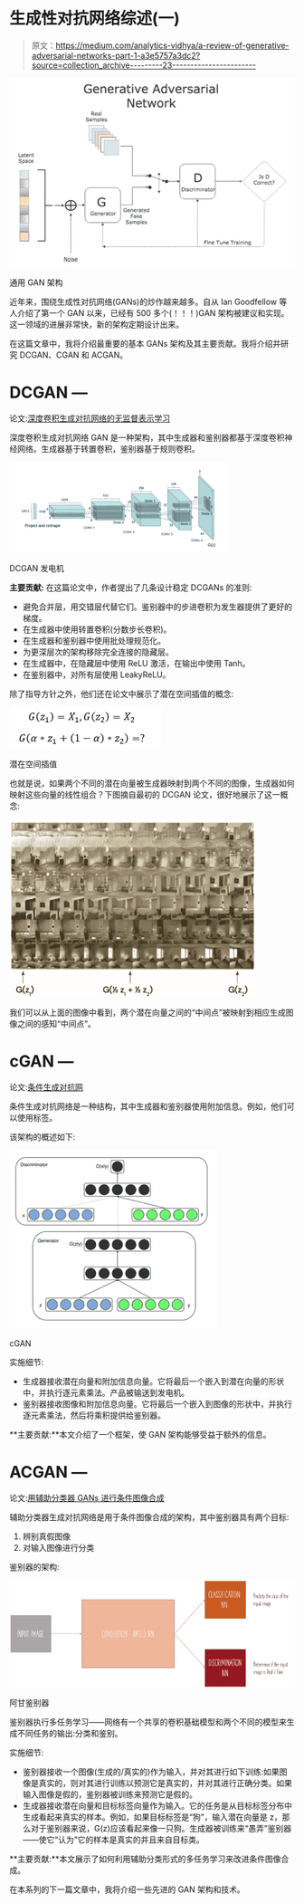 # 生成性对抗网络综述(一)

> 原文：<https://medium.com/analytics-vidhya/a-review-of-generative-adversarial-networks-part-1-a3e5757a3dc2?source=collection_archive---------23----------------------->

![](img/199c9b0b2b233c087fdf7834c159aa3e.png)

通用 GAN 架构

近年来，围绕生成性对抗网络(GANs)的炒作越来越多。自从 Ian Goodfellow 等人介绍了第一个 GAN 以来，已经有 500 多个(！！！)GAN 架构被建议和实现。这一领域的进展非常快，新的架构定期设计出来。

在这篇文章中，我将介绍最重要的基本 GANs 架构及其主要贡献。我将介绍并研究 DCGAN、CGAN 和 ACGAN。

# **DCGAN —**

论文:[深度卷积生成对抗网络的无监督表示学习](https://arxiv.org/pdf/1511.06434.pdf)

深度卷积生成对抗网络 GAN 是一种架构，其中生成器和鉴别器都基于深度卷积神经网络。生成器基于转置卷积，鉴别器基于规则卷积。

![](img/fa39b18e03ba9e911da7fdcca226faf6.png)

DCGAN 发电机

**主要贡献:** 在这篇论文中，作者提出了几条设计稳定 DCGANs 的准则:

*   避免合并层，用交错层代替它们。鉴别器中的步进卷积为发生器提供了更好的梯度。
*   在生成器中使用转置卷积(分数步长卷积)。
*   在生成器和鉴别器中使用批处理规范化。
*   为更深层次的架构移除完全连接的隐藏层。
*   在生成器中，在隐藏层中使用 ReLU 激活，在输出中使用 Tanh。
*   在鉴别器中，对所有层使用 LeakyReLU。

除了指导方针之外，他们还在论文中展示了潜在空间插值的概念:

![](img/9026e1ced9f8501b370a7f74f867ec43.png)

潜在空间插值

也就是说，如果两个不同的潜在向量被生成器映射到两个不同的图像，生成器如何映射这些向量的线性组合？下图摘自最初的 DCGAN 论文，很好地展示了这一概念:

![](img/64262785a7c1b006e62ac99cef9b8c20.png)

我们可以从上面的图像中看到，两个潜在向量之间的“中间点”被映射到相应生成图像之间的感知“中间点”。

# cGAN —

论文:[条件生成对抗网](https://arxiv.org/pdf/1411.1784.pdf)

条件生成对抗网络是一种结构，其中生成器和鉴别器使用附加信息。例如，他们可以使用标签。

该架构的概述如下:

![](img/d28548300eb6bfe4240a1ad1d72f6d59.png)

cGAN

实施细节:

*   生成器接收潜在向量和附加信息向量。它将最后一个嵌入到潜在向量的形状中，并执行逐元素乘法。产品被输送到发电机。
*   鉴别器接收图像和附加信息向量。它将最后一个嵌入到图像的形状中，并执行逐元素乘法，然后将乘积提供给鉴别器。

**主要贡献:**本文介绍了一个框架，使 GAN 架构能够受益于额外的信息。

# ACGAN —

论文:[用辅助分类器 GANs 进行条件图像合成](https://arxiv.org/pdf/1610.09585.pdf)

辅助分类器生成对抗网络是用于条件图像合成的架构，其中鉴别器具有两个目标:

1.  辨别真假图像
2.  对输入图像进行分类

鉴别器的架构:

![](img/59d22fa0fd9e95005221e968a34ac88a.png)

阿甘鉴别器

鉴别器执行多任务学习——网络有一个共享的卷积基础模型和两个不同的模型来生成不同任务的输出:分类和鉴别。

实施细节:

*   鉴别器接收一个图像(生成的/真实的)作为输入，并对其进行如下训练:如果图像是真实的，则对其进行训练以预测它是真实的，并对其进行正确分类。如果输入图像是假的，鉴别器被训练来预测它是假的。
*   生成器接收潜在向量和目标标签向量作为输入。它的任务是从目标标签分布中生成看起来真实的样本。例如，如果目标标签是“狗”，输入潜在向量是 z，那么对于鉴别器来说，G(z)应该看起来像一只狗。生成器被训练来“愚弄”鉴别器——使它“认为”它的样本是真实的并且来自目标类。

**主要贡献:**本文展示了如何利用辅助分类形式的多任务学习来改进条件图像合成。

在本系列的下一篇文章中，我将介绍一些先进的 GAN 架构和技术。